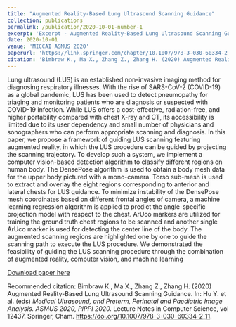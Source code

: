 ```yaml
---
title: "Augmented Reality-Based Lung Ultrasound Scanning Guidance"
collection: publications
permalink: /publication/2020-10-01-number-1
excerpt: 'Excerpt - Augmented Reality-Based Lung Ultrasound Scanning Guidance.'
date: 2020-10-01
venue: 'MICCAI ASMUS 2020'
paperurl: 'https://link.springer.com/chapter/10.1007/978-3-030-60334-2_11'
citation: 'Bimbraw K., Ma X., Zhang Z., Zhang H. (2020) Augmented Reality-Based Lung Ultrasound Scanning Guidance. In: Hu Y. et al. (eds) <i>Medical Ultrasound, and Preterm, Perinatal and Paediatric Image Analysis. ASMUS 2020, PIPPI 2020.</i> Lecture Notes in Computer Science, vol 12437. Springer, Cham. https://doi.org/10.1007/978-3-030-60334-2_11.'
---
```

Lung ultrasound (LUS) is an established non-invasive imaging method for diagnosing respiratory illnesses. With the rise of SARS-CoV-2 (COVID-19) as a global pandemic, LUS has been used to detect pneumopathy for triaging and monitoring patients who are diagnosis or suspected with COVID-19 infection. While LUS offers a cost-effective, radiation-free, and higher portability compared with chest X-ray and CT, its accessibility is limited due to its user dependency and small number of physicians and sonographers who can perform appropriate scanning and diagnosis. In this paper, we propose a framework of guiding LUS scanning featuring augmented reality, in which the LUS procedure can be guided by projecting the scanning trajectory. To develop such a system, we implement a computer vision-based detection algorithm to classify different regions on human body. The DensePose algorithm is used to obtain a body mesh data for the upper body pictured with a mono-camera. Torso sub-mesh is used to extract and overlay the eight regions corresponding to anterior and lateral chests for LUS guidance. To minimize instability of the DensePose mesh coordinates based on different frontal angles of camera, a machine learning regression algorithm is applied to predict the angle-specific projection model with respect to the chest. ArUco markers are utilized for training the ground truth chest regions to be scanned and another single ArUco marker is used for detecting the center line of the body. The augmented scanning regions are highlighted one by one to guide the scanning path to execute the LUS procedure. We demonstrated the feasibility of guiding the LUS scanning procedure through the combination of augmented reality, computer vision, and machine learning

[Download paper here](http://academicpages.github.io/files/Augmented_Reality_Paper.pdf)

Recommended citation: Bimbraw K., Ma X., Zhang Z., Zhang H. (2020) Augmented Reality-Based Lung Ultrasound Scanning Guidance. In: Hu Y. et al. (eds) <i>Medical Ultrasound, and Preterm, Perinatal and Paediatric Image Analysis. ASMUS 2020, PIPPI 2020.</i> Lecture Notes in Computer Science, vol 12437. Springer, Cham. https://doi.org/10.1007/978-3-030-60334-2_11.
